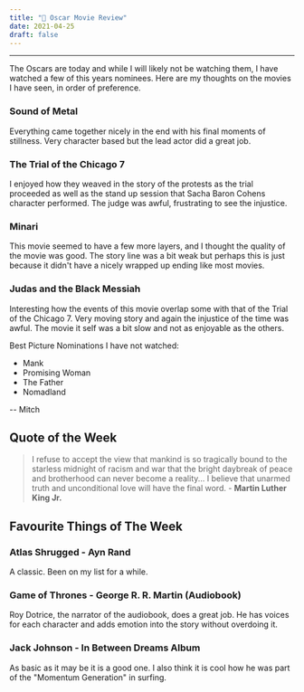 ```yaml
---
title: "🎥 Oscar Movie Review"
date: 2021-04-25
draft: false
---
```


---

The Oscars are today and while I will likely not be watching them, I have watched a few of this years nominees. Here are my thoughts on the movies I have seen, in order of preference.

### Sound of Metal

Everything came together nicely in the end with his final moments of stillness. Very character based but the lead actor did a great job.

### The Trial of the Chicago 7

I enjoyed how they weaved in the story of the protests as the trial proceeded as well as the stand up session that Sacha Baron Cohens character performed. The judge was awful, frustrating to see the injustice.

### Minari

This movie seemed to have a few more layers, and I thought the quality of the movie was good. The story line was a bit weak but perhaps this is just because it didn't have a nicely wrapped up ending like most movies.

### Judas and the Black Messiah

Interesting how the events of this movie overlap some with that of the Trial of the Chicago 7. Very moving story and again the injustice of the time was awful. The movie it self was a bit slow and not as enjoyable as the others.

Best Picture Nominations I have not watched:

- Mank
- Promising Woman
- The Father
- Nomadland

-- Mitch

## Quote of the Week

> I refuse to accept the view that mankind is so tragically bound to the starless midnight of racism and war that the bright daybreak of peace and brotherhood can never become a reality... I believe that unarmed truth and unconditional love will have the final word. - **Martin Luther King Jr.**

## Favourite Things of The Week

### Atlas Shrugged - Ayn Rand

A classic. Been on my list for a while.

### Game of Thrones - George R. R. Martin (Audiobook)

Roy Dotrice, the narrator of the audiobook, does a great job. He has voices for each character and adds emotion into the story without overdoing it.

### Jack Johnson - In Between Dreams Album

As basic as it may be it is a good one. I also think it is cool how he was part of the "Momentum Generation" in surfing.
